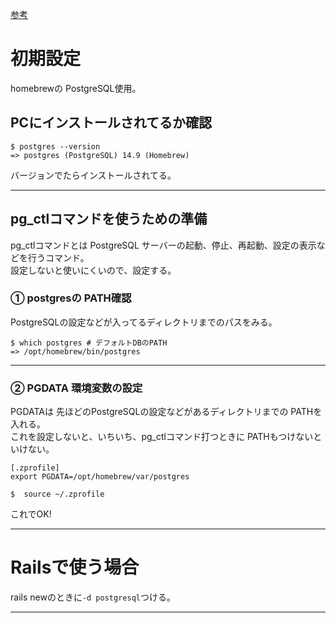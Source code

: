 [参考](https://qiita.com/krtsato/items/4565051608a63f11b316)

#  初期設定
homebrewの PostgreSQL使用。  

## PCにインストールされてるか確認
~~~
$ postgres --version
=> postgres (PostgreSQL) 14.9 (Homebrew)
~~~
バージョンでたらインストールされてる。
***

## pg_ctlコマンドを使うための準備
pg_ctlコマンドとは PostgreSQL サーバーの起動、停止、再起動、設定の表示などを行うコマンド。  
設定しないと使いにくいので、設定する。  

### ① postgresの PATH確認
PostgreSQLの設定などが入ってるディレクトリまでのパスをみる。
~~~
$ which postgres # デフォルトDBのPATH
=> /opt/homebrew/bin/postgres
~~~
***

### ② PGDATA 環境変数の設定  
PGDATAは 先ほどのPostgreSQLの設定などがあるディレクトリまでの PATHを入れる。    
これを設定しないと、いちいち、pg_ctlコマンド打つときに PATHもつけないといけない。  
~~~
[.zprofile]
export PGDATA=/opt/homebrew/var/postgres

$  source ~/.zprofile 
~~~

これでOK!
***

# Railsで使う場合
rails newのときに`-d postgresql`つける。
***
